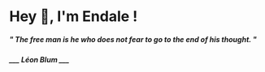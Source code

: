 <h1 title="head"> Hey 👋, I'm Endale !</h1>

**<h5><i>" The free man is he who does not fear to go to the end of his thought. "</i></h5>**

*<b>___ Léon Blum ___</b>*
